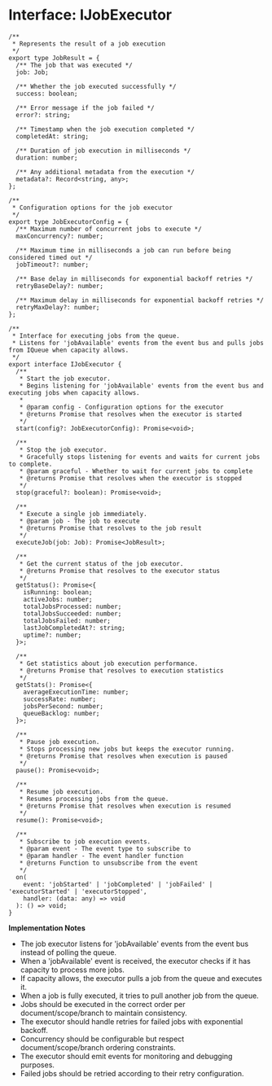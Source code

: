 # Interface: IJobExecutor

```tsx
/**
 * Represents the result of a job execution
 */
export type JobResult = {
  /** The job that was executed */
  job: Job;
  
  /** Whether the job executed successfully */
  success: boolean;
  
  /** Error message if the job failed */
  error?: string;
  
  /** Timestamp when the job execution completed */
  completedAt: string;
  
  /** Duration of job execution in milliseconds */
  duration: number;
  
  /** Any additional metadata from the execution */
  metadata?: Record<string, any>;
};

/**
 * Configuration options for the job executor
 */
export type JobExecutorConfig = {
  /** Maximum number of concurrent jobs to execute */
  maxConcurrency?: number;
  
  /** Maximum time in milliseconds a job can run before being considered timed out */
  jobTimeout?: number;
  
  /** Base delay in milliseconds for exponential backoff retries */
  retryBaseDelay?: number;
  
  /** Maximum delay in milliseconds for exponential backoff retries */
  retryMaxDelay?: number;
};

/**
 * Interface for executing jobs from the queue.
 * Listens for 'jobAvailable' events from the event bus and pulls jobs from IQueue when capacity allows.
 */
export interface IJobExecutor {
  /**
   * Start the job executor.
   * Begins listening for 'jobAvailable' events from the event bus and executing jobs when capacity allows.
   * 
   * @param config - Configuration options for the executor
   * @returns Promise that resolves when the executor is started
   */
  start(config?: JobExecutorConfig): Promise<void>;
  
  /**
   * Stop the job executor.
   * Gracefully stops listening for events and waits for current jobs to complete.
   * @param graceful - Whether to wait for current jobs to complete
   * @returns Promise that resolves when the executor is stopped
   */
  stop(graceful?: boolean): Promise<void>;
  
  /**
   * Execute a single job immediately.
   * @param job - The job to execute
   * @returns Promise that resolves to the job result
   */
  executeJob(job: Job): Promise<JobResult>;
  
  /**
   * Get the current status of the job executor.
   * @returns Promise that resolves to the executor status
   */
  getStatus(): Promise<{
    isRunning: boolean;
    activeJobs: number;
    totalJobsProcessed: number;
    totalJobsSucceeded: number;
    totalJobsFailed: number;
    lastJobCompletedAt?: string;
    uptime?: number;
  }>;
  
  /**
   * Get statistics about job execution performance.
   * @returns Promise that resolves to execution statistics
   */
  getStats(): Promise<{
    averageExecutionTime: number;
    successRate: number;
    jobsPerSecond: number;
    queueBacklog: number;
  }>;
  
  /**
   * Pause job execution.
   * Stops processing new jobs but keeps the executor running.
   * @returns Promise that resolves when execution is paused
   */
  pause(): Promise<void>;
  
  /**
   * Resume job execution.
   * Resumes processing jobs from the queue.
   * @returns Promise that resolves when execution is resumed
   */
  resume(): Promise<void>;
  
  /**
   * Subscribe to job execution events.
   * @param event - The event type to subscribe to
   * @param handler - The event handler function
   * @returns Function to unsubscribe from the event
   */
  on(
    event: 'jobStarted' | 'jobCompleted' | 'jobFailed' | 'executorStarted' | 'executorStopped',
    handler: (data: any) => void
  ): () => void;
}
```

**Implementation Notes**

- The job executor listens for 'jobAvailable' events from the event bus instead of polling the queue.
- When a 'jobAvailable' event is received, the executor checks if it has capacity to process more jobs.
- If capacity allows, the executor pulls a job from the queue and executes it.
- When a job is fully executed, it tries to pull another job from the queue.
- Jobs should be executed in the correct order per document/scope/branch to maintain consistency.
- The executor should handle retries for failed jobs with exponential backoff.
- Concurrency should be configurable but respect document/scope/branch ordering constraints.
- The executor should emit events for monitoring and debugging purposes.
- Failed jobs should be retried according to their retry configuration.

